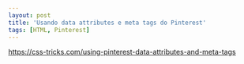 ```yaml
---
layout: post
title: 'Usando data attributes e meta tags do Pinterest'
tags: [HTML, Pinterest]
---
```


<https://css-tricks.com/using-pinterest-data-attributes-and-meta-tags>
